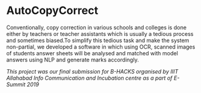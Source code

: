 # AutoCopyCorrect
Conventionally, copy correction in various schools and colleges is done either by teachers or teacher assistants which is usually a tedious process and sometimes biased.To simplify this tedious task and make the system non-partial, we developed a software in which using OCR, scanned images of students answer sheets will be analysed and matched with model answers using NLP and generate marks accordingly.

*This project was our final submission for B-HACKS organised by IIIT Allahabad Info Communication and Incubation centre as a part of E-Summit 2019*
